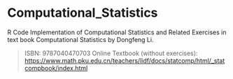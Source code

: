 # Computational_Statistics
 R Code Implementation of Computational Statistics and Related Exercises in text book Computational Statistics by Dongfeng Li.
> ISBN: 9787040470703
> Online Textbook (without exercises): https://www.math.pku.edu.cn/teachers/lidf/docs/statcomp/html/_statcompbook/index.html
